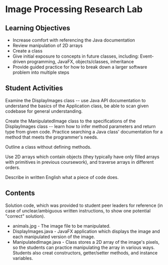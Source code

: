 # Image Processing Research Lab

## Learning Objectives
- Increase comfort with referencing the Java documentation
- Review manipulation of 2D arrays
- Create a class
- Give initial exposure to concepts in future classes, including: Event-driven programming, JavaFX, objects/classes, inheritance
- Provide guided practice for how to break down a larger software problem into multiple steps

## Student Activities
Examine the DisplayImages class -- use Java API documentation to understand the basics of the Application class, be able to scan given codebase for general understanding.

Create the ManipulatedImage class to the specifications of the DisplayImages class -- learn how to infer method parameters and return type from given code. Practice searching a Java class' documentation for a method that meets the programmer's needs.

Outline a class without defining methods.

Use 2D arrays which contain objects (they typically have only filled arrays with primitives in previous coursework), and traverse arrays in different orders.

Describe in written English what a piece of code does.

## Contents
Solution code, which was provided to student peer leaders for reference (in case of unclear/ambiguous written instructions, to show one potential "correct" solution).

- animals.jpg - The image file to be manipulated.
- DisplayImages.java - JavaFX application which displays the image and each manipulated version of the image.
- ManipulatedImage.java - Class stores a 2D array of the image's pixels, so the students can practice manipulating the array in various ways. Students also creat constructors, getter/setter methods, and instance variables.